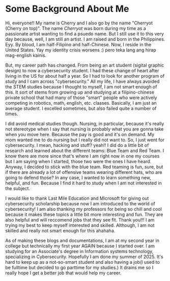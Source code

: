 # Some Background About Me

Hi, everyone!! My name is Cherry and I also go by the name "Cherryot (Cherry on top)". The name _Cherryot_ was born during my time as a passionate artist wanting to find a psuedo name. But I still use it to this very day because, well, I am still an artist. I am raised and born in the Philippines. Eyy. By blood, I am half-Filipino and half-Chinese. Now, I reside in the United States. Yay my identity crisis worsens :) pero teka lang ang hirap mag-english kainis.

But, my career path has changed. From being an art student (sigital graphic design) to now a cybersecurity student. I had these change of heart after living in the US for about half a year. So I had to look for another program of study and I cam across "cybersecurity." All my life, I have always avoided the STEM studies because I thought to myself, I am not smart enough of this. It sort of stems from growing up and studying at a filipino-chinese private school that had many of those "smart" people who were actively competing in robotics, math, english, etc. classes. Basically, I am just an average student. I excelled sometimes, but also failed quite a number of times.

I did avoid medical studies though. Nursing, in particular, because it's really not stereotype when I say that nursing is probably what you are gonna take when you move here. Because the pay is good and it's on demand. My mom wanted me to do nursing but I really did not want to. So, I just went for cybersecurity. I mean, hacking and stuff? yeah!! I did do a little bit of research and learned about the different teams: Blue Team and
Red Team. I know there are more since that's where I am right now in one my courses but I am saying when I started, those two were the ones I have heard. Anyway, I decided to stick with the blue team. Red teaming is fun, sure, but if there are already a lot of offensive teams wearing different hats, who are going to defend those? In any case, I wanted to learn something new, helpful, and fun. Because I find it hard to study when I am not interested in the subject.

I would like to thank Last Mile Education and Microsoft for giving out cybersecurity scholarship because now I am introduced to the world of cybersecurity! 
I am also thanking my professors for being so chill and cool because it makes these topics a little bit more interesting and fun. They are also helpful and will reccomend jobs that they see fit.
Thank you!!! I am trying my best to keep myself interested and skilled. Although, I am not skilled and really not smart enough for this ahahaha.

As of making these blogs and documentations, I am at my second year in college but technically my first year AGAIN because I started over. I am studying for an Associate's degree in Information systems technology, specializing in Cybersecurity. Hopefully I am done my summer of 2025. It's hard to keep up as a not-so-smart student and also having a job(I used to be fulltime but decided to go parttime for my studies.) It drains me so I really hope I get a better job that would help my career.

